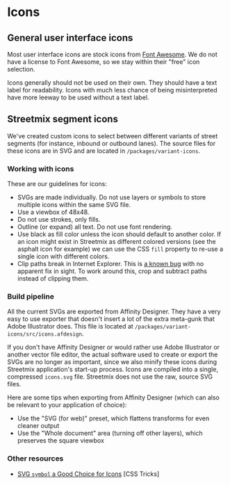 # Icons

## General user interface icons

Most user interface icons are stock icons from [Font Awesome](https://fontawesome.com/). We do not have a license to Font Awesome, so we stay within their "free" icon selection.

Icons generally should not be used on their own. They should have a text label for readability. Icons with much less chance of being misinterpreted have more leeway to be used without a text label.

## Streetmix segment icons

We've created custom icons to select between different variants of street segments (for instance, inbound or outbound lanes). The source files for these icons are in SVG and are located in `/packages/variant-icons`.

### Working with icons

These are our guidelines for icons:

- SVGs are made individually. Do not use layers or symbols to store multiple icons within the same SVG file.
- Use a viewbox of 48x48.
- Do not use strokes, only fills.
- Outline (or expand) all text. Do not use font rendering.
- Use black as fill color unless the icon should default to another color. If an icon might exist in Streetmix as different colored versions (see the asphalt icon for example) we can use the CSS `fill` property to re-use a single icon with different colors.
- Clip paths break in Internet Explorer. This is [a known bug](https://connect.microsoft.com/IE/feedback/details/734107/svg-elements-under-clip-path-fail-to-show-until-refresh) with no apparent fix in sight. To work around this, crop and subtract paths instead of clipping them.

### Build pipeline

All the current SVGs are exported from Affinity Designer. They have a very easy to use exporter that doesn't insert a lot of the extra meta-gunk that Adobe Illustrator does. This file is located at `/packages/variant-icons/src/icons.afdesign`.

If you don't have Affinity Designer or would rather use Adobe Illustrator or another vector file editor, the actual software used to create or export the SVGs are no longer as important, since we also minify these icons during Streetmix application's start-up process. Icons are compiled into a single, compressed `icons.svg` file. Streetmix does not use the raw, source SVG files.

Here are some tips when exporting from Affinity Designer (which can also be relevant to your application of choice):

- Use the "SVG (for web)" preset, which flattens transforms for even cleaner output
- Use the "Whole document" area (turning off other layers), which preserves the square viewbox

### Other resources

- [SVG `symbol` a Good Choice for Icons](http://css-tricks.com/svg-symbol-good-choice-icons/) [CSS Tricks]
